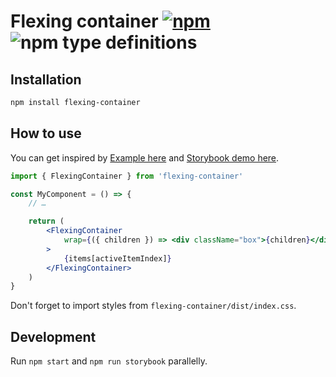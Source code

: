 # Flexing container [![npm](https://img.shields.io/npm/v/flexing-container.svg)](https://www.npmjs.com/package/flexing-container) ![npm type definitions](https://img.shields.io/npm/types/flexing-container.svg)

## Installation

```bash
npm install flexing-container
```

## How to use

You can get inspired by [Example here](src/stories/Example.tsx) and [Storybook demo here](https://flexing-container.netlify.app/).

```jsx
import { FlexingContainer } from 'flexing-container'

const MyComponent = () => {
	// …

	return (
		<FlexingContainer
			wrap={({ children }) => <div className="box">{children}</div>}
		>
			{items[activeItemIndex]}
		</FlexingContainer>
	)
}
```

Don't forget to import styles from `flexing-container/dist/index.css`.

## Development

Run `npm start` and `npm run storybook` parallelly.
